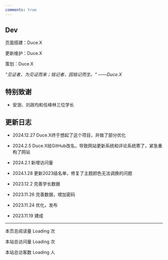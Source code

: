 ```yaml
---
comments: true
---
```


## Dev

页面搭建：Duce.X

更新维护：Duce.X

策划：Duce.X

*"见证者，为见证而来；铭记者，因铭记而生。"   ——Duce.X*

## 特别致谢

* 安澍、刘政均和任峰林三位学长

## 更新日志

* 2024.12.27 Duce.X终于想起了这个项目，并做了部分优化

* 2024.2.5 Duce.X给GitHub改名，导致网站更新系统和评论系统寄了，紧急重构了网站

* 2024.2.1 新增访问量

* 2024.1.28 更新2023级名单，修复了主题颜色无法调换的问题

* 2023.12.2 完善学长数据

* 2023.11.26 完善数据，增加密码

* 2023.11.24 优化，发布

* 2023.11.19 建成

------------

本页总阅读量 <span id="vercount_value_page_pv">Loading</span> 次

本站总访问量 <span id="vercount_value_site_pv">Loading</span> 次

本站总访客数 <span id="vercount_value_site_uv">Loading</span> 人